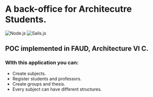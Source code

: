 # A back-office for Architecutre Students.
![Node.js](https://img.shields.io/badge/.nodejs-yellow.svg)
![Sails.js](https://img.shields.io/badge/sailsjs-blue.svg)
## POC implemented in FAUD, Architecture VI C.

### WIth this application you can:
* Create subjects.
* Register students and professors.
* Create groups and thesis.
* Every subject can have different structures.
